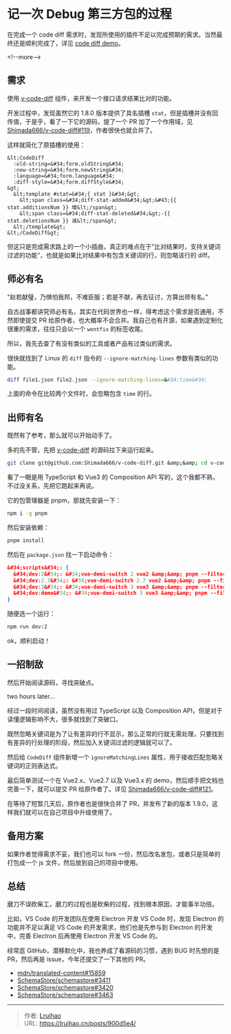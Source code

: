 # 记一次 Debug 第三方包的过程


在完成一个 code diff 需求时，发现所使用的插件不足以完成预期的需求。当然最终还是顺利完成了，详见 [code diff demo](https://lruihao.github.io/vue-el-demo/#/code-diff)。

&lt;!--more--&gt;

## 需求

使用 [v-code-diff](https://github.com/Shimada666/v-code-diff) 组件，来开发一个接口请求结果比对的功能。

开发过程中，发现虽然它的 1.8.0 版本提供了具名插槽 `stat`，但是插槽并没有回传值，于是乎，看了一下它的源码，提了一个 PR 加了一个作用域，见 [Shimada666/v-code-diff#119](https://github.com/Shimada666/v-code-diff/pull/119)，作者很快也就合并了。

这样就简化了原插槽的使用：

```vue
&lt;CodeDiff
  :old-string=&#34;form.oldString&#34;
  :new-string=&#34;form.newString&#34;
  :language=&#34;form.language&#34;
  :diff-style=&#34;form.diffStyle&#34;
&gt;
  &lt;template #stat=&#34;{ stat }&#34;&gt;
    &lt;span class=&#34;diff-stat-added&#34;&gt;&#43;{{ stat.additionsNum }} 增&lt;/span&gt;
    &lt;span class=&#34;diff-stat-deleted&#34;&gt;-{{ stat.deletionsNum }} 减&lt;/span&gt;
  &lt;/template&gt;
&lt;/CodeDiff&gt;
```

但这只是完成需求路上的一个小插曲，真正的难点在于“比对结果时，支持关键词过滤的功能”，也就是如果比对结果中有包含关键词的行，则忽略该行的 diff。

## 师必有名

“赵若献璧，乃惧怕我邦，不难臣服；若是不献，再去征讨，方算出师有名。”

自古战事都讲究师必有名，其实在代码世界也一样，得考虑这个需求是否通用，不然即使提交 PR 给原作者，也大概率不会合并。我自己也有开源，如果遇到定制化很重的需求，往往只会以一个 `wontfix` 的标签收尾。

所以，我先去查了有没有类似的工具或者产品有过类似的需求。

很快就找到了 Linux 的 `diff` 指令的 `--ignore-matching-lines` 参数有类似的功能。

```bash
diff file1.json file2.json --ignore-matching-lines=&#34;time&#34;
```

上面的命令在比较两个文件时，会忽略包含 `time` 的行。

## 出师有名

既然有了参考，那么就可以开始动手了。

多的先不管，先把 [v-code-diff](https://github.com/Shimada666/v-code-diff) 的源码拉下来运行起来。

```bash
git clone git@github.com:Shimada666/v-code-diff.git &amp;&amp; cd v-code-diff
```

看了一眼是用 TypeScript 和 Vue3 的 Composition API 写的，这个我都不熟，不过没关系，先把它跑起来再说。

它的包管理器是 pnpm，那就先安装一下：

```bash
npm i -g pnpm
```

然后安装依赖：

```bash
pnpm install
```

然后在 `package.json` 找一下启动命令：

```json
&#34;scripts&#34;: {
  &#34;dev:2&#34;: &#34;vue-demi-switch 2 vue2 &amp;&amp; pnpm --filter vue2-playground dev&#34;,
  &#34;dev:2.7&#34;: &#34;vue-demi-switch 2.7 vue2 &amp;&amp; pnpm --filter vue2.7-playground dev&#34;,
  &#34;dev:3&#34;: &#34;vue-demi-switch 3 vue3 &amp;&amp; pnpm --filter vue3-playground dev&#34;,
  &#34;dev:demo&#34;: &#34;vue-demi-switch 3 vue3 &amp;&amp; pnpm --filter demo dev&#34;,
}
```

随便选一个运行：

```bash
npm run dev:2
```

ok，顺利启动！

## 一招制敌

然后开始阅读源码，寻找突破点。

two hours later...

经过一段时间阅读，虽然没有用过 TypeScript 以及 Composition API，但是对于读懂逻辑影响不大，很多就找到了突破口。

既然忽略关键词是为了让有差异的行不显示，那么正常的行就无需处理，只要找到有差异的行处理的阶段，然后加入关键词过滤的逻辑就可以了。

然后给 `CodeDiff` 组件新增一个 `ignoreMatchingLines` 属性，用于接收匹配忽略关键词的正则表达式。

最后简单测试一个在 Vue2.x、Vue2.7 以及 Vue3.x 的 demo，然后顺手把文档也完善一下，就可以提交 PR 给原作者了。详见 [Shimada666/v-code-diff#121](https://github.com/Shimada666/v-code-diff/pull/121)。

在等待了短暂几天后，原作者也是很快合并了 PR，并发布了新的版本 1.9.0，这样我们就可以在自己项目中升级使用了。

## 备用方案

如果作者觉得需求不妥，我们也可以 fork 一份，然后改名发包，或者只是简单的打包成一个 js 文件，然后放到自己的项目中使用。

## 总结

磨刀不误砍柴工，磨刀的过程也是砍柴的过程，找到根本原因，才能事半功倍。

比如，VS Code 的开发团队在使用 Electron 开发 VS Code 时，发现 Electron 的功能并不足以满足 VS Code 的开发需求，他们也是先参与到 Electron 的开发中，完善 Electron 后再使用 Electron 开发 VS Code 的。

经常逛 GitHub，潜移默化中，我也养成了看源码的习惯，遇到 BUG 时先想的是 PR，然后再是 issue，今年还提交了一下其他的 PR。

- [mdn/translated-content#15859](https://github.com/mdn/translated-content/pull/15859)
- [SchemaStore/schemastore#3411](https://github.com/SchemaStore/schemastore/pull/3411)
- [SchemaStore/schemastore#3420](https://github.com/SchemaStore/schemastore/pull/3420)
- [SchemaStore/schemastore#3463](https://github.com/SchemaStore/schemastore/pull/3463)


---

> 作者: [Lruihao](https://github.com/Lruihao)  
> URL: https://lruihao.cn/posts/900d5e4/  

